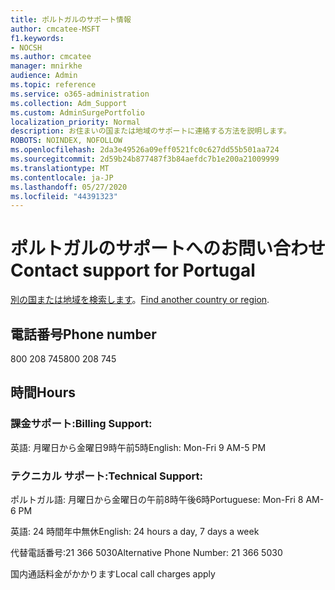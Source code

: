 ```yaml
---
title: ポルトガルのサポート情報
author: cmcatee-MSFT
f1.keywords:
- NOCSH
ms.author: cmcatee
manager: mnirkhe
audience: Admin
ms.topic: reference
ms.service: o365-administration
ms.collection: Adm_Support
ms.custom: AdminSurgePortfolio
localization_priority: Normal
description: お住まいの国または地域のサポートに連絡する方法を説明します。
ROBOTS: NOINDEX, NOFOLLOW
ms.openlocfilehash: 2da3e49526a09eff0521fc0c627dd55b501aa724
ms.sourcegitcommit: 2d59b24b877487f3b84aefdc7b1e200a21009999
ms.translationtype: MT
ms.contentlocale: ja-JP
ms.lasthandoff: 05/27/2020
ms.locfileid: "44391323"
---
```

# <a name="contact-support-for-portugal"></a><span data-ttu-id="2530f-103">ポルトガルのサポートへのお問い合わせ</span><span class="sxs-lookup"><span data-stu-id="2530f-103">Contact support for Portugal</span></span>

<span data-ttu-id="2530f-104">[別の国または地域を検索します](../contact-support-for-business-products.md)。</span><span class="sxs-lookup"><span data-stu-id="2530f-104">[Find another country or region](../contact-support-for-business-products.md).</span></span>

## <a name="phone-number"></a><span data-ttu-id="2530f-105">電話番号</span><span class="sxs-lookup"><span data-stu-id="2530f-105">Phone number</span></span>
<span data-ttu-id="2530f-106">800 208 745</span><span class="sxs-lookup"><span data-stu-id="2530f-106">800 208 745</span></span>

## <a name="hours"></a><span data-ttu-id="2530f-107">時間</span><span class="sxs-lookup"><span data-stu-id="2530f-107">Hours</span></span>
### <a name="billing-support"></a><span data-ttu-id="2530f-108">課金サポート:</span><span class="sxs-lookup"><span data-stu-id="2530f-108">Billing Support:</span></span>

<span data-ttu-id="2530f-109">英語: 月曜日から金曜日9時午前5時</span><span class="sxs-lookup"><span data-stu-id="2530f-109">English: Mon-Fri 9 AM-5 PM</span></span>

### <a name="technical-support"></a><span data-ttu-id="2530f-110">テクニカル サポート:</span><span class="sxs-lookup"><span data-stu-id="2530f-110">Technical Support:</span></span>

<span data-ttu-id="2530f-111">ポルトガル語: 月曜日から金曜日の午前8時午後6時</span><span class="sxs-lookup"><span data-stu-id="2530f-111">Portuguese: Mon-Fri 8 AM-6 PM</span></span>

<span data-ttu-id="2530f-112">英語: 24 時間年中無休</span><span class="sxs-lookup"><span data-stu-id="2530f-112">English: 24 hours a day, 7 days a week</span></span>

<span data-ttu-id="2530f-113">代替電話番号:21 366 5030</span><span class="sxs-lookup"><span data-stu-id="2530f-113">Alternative Phone Number: 21 366 5030</span></span>

<span data-ttu-id="2530f-114">国内通話料金がかかります</span><span class="sxs-lookup"><span data-stu-id="2530f-114">Local call charges apply</span></span>
